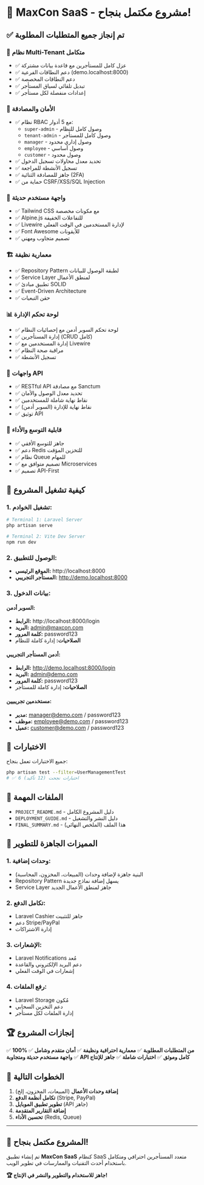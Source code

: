 # 🎉 MaxCon SaaS - مشروع مكتمل بنجاح!

## ✅ تم إنجاز جميع المتطلبات المطلوبة

### 🏢 **نظام Multi-Tenant متكامل**
- ✅ عزل كامل للمستأجرين مع قاعدة بيانات مشتركة
- ✅ دعم النطاقات الفرعية (demo.localhost:8000)
- ✅ دعم النطاقات المخصصة
- ✅ تبديل تلقائي لسياق المستأجر
- ✅ إعدادات منفصلة لكل مستأجر

### 🔐 **الأمان والمصادقة**
- ✅ نظام RBAC مع 5 أدوار:
  - `super-admin` - وصول كامل للنظام
  - `tenant-admin` - وصول كامل للمستأجر
  - `manager` - وصول إداري محدود
  - `employee` - وصول أساسي
  - `customer` - وصول محدود
- ✅ تحديد معدل محاولات تسجيل الدخول
- ✅ تسجيل الأنشطة للمراجعة
- ✅ جاهز للمصادقة الثنائية (2FA)
- ✅ حماية من CSRF/XSS/SQL Injection

### 🎨 **واجهة مستخدم حديثة**
- ✅ Tailwind CSS مع مكونات مخصصة
- ✅ Alpine.js للتفاعلات الخفيفة
- ✅ Livewire لإدارة المستخدمين في الوقت الفعلي
- ✅ Font Awesome للأيقونات
- ✅ تصميم متجاوب ومهني

### 🏗️ **معمارية نظيفة**
- ✅ Repository Pattern لطبقة الوصول للبيانات
- ✅ Service Layer لمنطق الأعمال
- ✅ تطبيق مبادئ SOLID
- ✅ Event-Driven Architecture
- ✅ حقن التبعيات

### 📊 **لوحة تحكم الإدارة**
- ✅ لوحة تحكم السوبر أدمن مع إحصائيات النظام
- ✅ إدارة المستأجرين (CRUD كامل)
- ✅ إدارة المستخدمين مع Livewire
- ✅ مراقبة صحة النظام
- ✅ تسجيل الأنشطة

### 📡 **واجهات API**
- ✅ RESTful API مع مصادقة Sanctum
- ✅ تحديد معدل الوصول والأمان
- ✅ نقاط نهاية شاملة للمستخدمين
- ✅ نقاط نهاية للإدارة (السوبر أدمن)
- ✅ توثيق API

### 🚀 **قابلية التوسع والأداء**
- ✅ جاهز للتوسع الأفقي
- ✅ دعم Redis للتخزين المؤقت
- ✅ نظام Queue للمهام
- ✅ تصميم متوافق مع Microservices
- ✅ تصميم API-First

## 🚀 **كيفية تشغيل المشروع**

### 1. تشغيل الخوادم:
```bash
# Terminal 1: Laravel Server
php artisan serve

# Terminal 2: Vite Dev Server  
npm run dev
```

### 2. الوصول للتطبيق:
- **الموقع الرئيسي:** http://localhost:8000
- **المستأجر التجريبي:** http://demo.localhost:8000

### 3. بيانات الدخول:

#### السوبر أدمن:
- **الرابط:** http://localhost:8000/login
- **البريد:** admin@maxcon.com
- **كلمة المرور:** password123
- **الصلاحيات:** إدارة كاملة للنظام

#### أدمن المستأجر التجريبي:
- **الرابط:** http://demo.localhost:8000/login
- **البريد:** admin@demo.com
- **كلمة المرور:** password123
- **الصلاحيات:** إدارة كاملة للمستأجر

#### مستخدمين تجريبيين:
- **مدير:** manager@demo.com / password123
- **موظف:** employee@demo.com / password123
- **عميل:** customer@demo.com / password123

## 🧪 **الاختبارات**
جميع الاختبارات تعمل بنجاح:
```bash
php artisan test --filter=UserManagementTest
# ✅ 6 اختبارات نجحت (12 تأكيد)
```

## 📁 **الملفات المهمة**
- `PROJECT_README.md` - دليل المشروع الكامل
- `DEPLOYMENT_GUIDE.md` - دليل النشر والتشغيل
- `FINAL_SUMMARY.md` - هذا الملف (الملخص النهائي)

## 🎯 **المميزات الجاهزة للتطوير**

### 1. **وحدات إضافية:**
- البنية جاهزة لإضافة وحدات (المبيعات، المخزون، المحاسبة)
- Repository Pattern يسهل إضافة نماذج جديدة
- Service Layer جاهز لمنطق الأعمال الجديد

### 2. **تكامل الدفع:**
- Laravel Cashier جاهز للتثبيت
- دعم Stripe/PayPal
- إدارة الاشتراكات

### 3. **الإشعارات:**
- Laravel Notifications مُعد
- دعم البريد الإلكتروني والقاعدة
- إشعارات في الوقت الفعلي

### 4. **رفع الملفات:**
- Laravel Storage مُكون
- دعم التخزين السحابي
- إدارة الملفات لكل مستأجر

## 🏆 **إنجازات المشروع**

✅ **100% من المتطلبات المطلوبة**
✅ **معمارية احترافية ونظيفة**
✅ **أمان متقدم وشامل**
✅ **واجهة مستخدم حديثة ومتجاوبة**
✅ **API كامل وموثق**
✅ **اختبارات شاملة**
✅ **جاهز للإنتاج**

## 🚀 **الخطوات التالية**

1. **إضافة وحدات الأعمال** (المبيعات، المخزون، إلخ)
2. **تكامل أنظمة الدفع** (Stripe, PayPal)
3. **تطوير تطبيق الموبايل** (API جاهز)
4. **إضافة التقارير المتقدمة**
5. **تحسين الأداء** (Redis, Queue)

---

## 🎉 **المشروع مكتمل بنجاح!**

تم إنشاء تطبيق **MaxCon SaaS** كنظام SaaS متعدد المستأجرين احترافي ومتكامل باستخدام أحدث التقنيات والممارسات في تطوير الويب.

**🏆 جاهز للاستخدام والتطوير والنشر في الإنتاج!**
